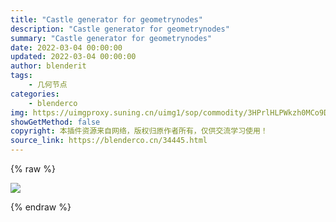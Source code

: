 ```yaml
---
title: "Castle generator for geometrynodes"
description: "Castle generator for geometrynodes"
summary: "Castle generator for geometrynodes"
date: 2022-03-04 00:00:00
updated: 2022-03-04 00:00:00
author: blenderit
tags: 
    - 几何节点
categories:
    - blenderco
img: https://uimgproxy.suning.cn/uimg1/sop/commodity/3HPrlHLPWkzh0MCo9DsvRQ.png
showGetMethod: false
copyright: 本插件资源来自网络，版权归原作者所有，仅供交流学习使用！
source_link: https://blenderco.cn/34445.html
---
```


{% raw %}
<p><img src="https://uimgproxy.suning.cn/uimg1/sop/commodity/3HPrlHLPWkzh0MCo9DsvRQ.png"></p>
<div style="display: none">blenderco</div>
{% endraw %}
